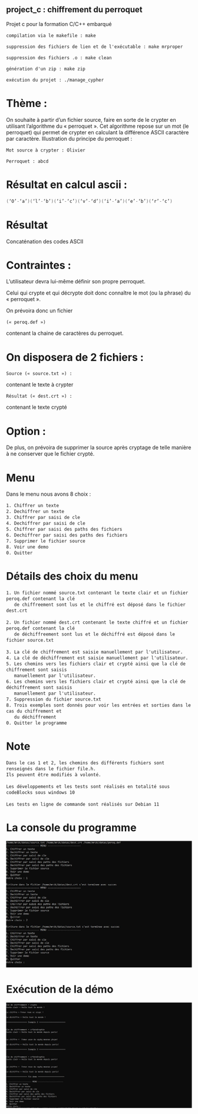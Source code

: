 ## project_c : chiffrement du perroquet
Projet c pour la formation C/C++ embarqué

```
compilation via le makefile : make
```

```
suppression des fichiers de lien et de l'exécutable : make mrproper
```

```
suppression des fichiers .o : make clean
```

```
génération d'un zip : make zip
```

```
exécution du projet : ./manage_cypher
```

# Thème :

On souhaite à partir d’un fichier source, faire en sorte de le crypter en utilisant l’algorithme du « perroquet ».
Cet algorithme repose sur un mot (le perroquet) qui permet de crypter en calculant la différence ASCII caractère par caractère.
Illustration du principe du perroquet :

```
Mot source à crypter : Olivier
```

```
Perroquet : abcd
```


# Résultat en calcul ascii : 

```c++
(‘O’-‘a’)(‘l’-‘b’)(‘i’-‘c’)(‘v’-‘d’)(‘i’-‘a’)(‘e’-‘b’)(‘r’-‘c’)
```

# Résultat

Concaténation des codes ASCII


# Contraintes : 

L’utilisateur devra lui-même définir son propre perroquet.

Celui qui crypte et qui décrypte doit donc connaître le mot (ou la phrase) du « perroquet ». 

On prévoira donc un fichier 

```
(« peroq.def ») 
```

contenant la chaine de caractères du perroquet.

# On disposera de 2 fichiers :

```
Source (« source.txt ») : 
```
contenant le texte à crypter

```
Résultat (« dest.crt ») : 
```

contenant le texte crypté

# Option :

De plus, on prévoira de supprimer la source après cryptage de telle manière à ne conserver que le fichier crypté.

# Menu

Dans le menu nous avons 8 choix : 

```
1. Chiffrer un texte
2. Dechiffrer un texte
3. Chiffrer par saisi de cle
4. Dechiffrer par saisi de cle
5. Chiffrer par saisi des paths des fichiers
6. Dechiffrer par saisi des paths des fichiers
7. Supprimer le fichier source
8. Voir une demo
0. Quitter

```

# Détails des choix du menu

```
1. Un fichier nommé source.txt contenant le texte clair et un fichier peroq.def contenant la clé  
   de chiffreement sont lus et le chiffré est déposé dans le fichier dest.crt

2. Un fichier nommé dest.crt contenant le texte chiffré et un fichier peroq.def contenant la clé 
   de déchiffreement sont lus et le déchiffré est déposé dans le fichier source.txt

3. La clé de chiffrement est saisie manuellement par l'utilisateur.
4. La clé de déchiffrement est saisie manuellement par l'utilisateur.
5. Les chemins vers les fichiers clair et crypté ainsi que la clé de chiffrement sont saisis 
   manuellement par l'utilisateur.
6. Les chemins vers les fichiers clair et crypté ainsi que la clé de déchiffrement sont saisis 
   manuellement par l'utilisateur.
7. Suppression du fichier source.txt
8. Trois exemples sont donnés pour voir les entrées et sorties dans le cas du chiffrement et 
   du déchiffrement
0. Quitter le programme

```

# Note

```
Dans le cas 1 et 2, les chemins des différents fichiers sont renseignés dans le fichier file.h. 
Ils peuvent être modifiés à volonté.

Les développements et les tests sont réalisés en totalité sous codeBlocks sous windows 10

Les tests en ligne de commande sont réalisés sur Debian 11
```

# La console du programme

![My Image](./pictures/demo.jpg)

# Exécution de la démo

![My Image](./pictures/demo_02.jpg)
